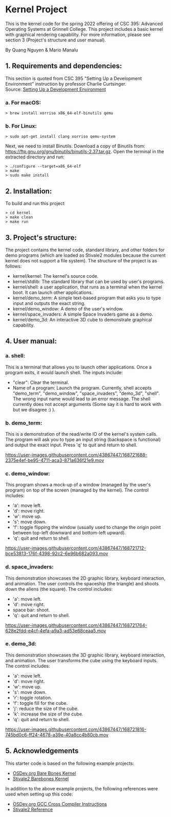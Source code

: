 # Kernel Project
This is the kernel code for the spring 2022 offering of CSC 395: Advanced Operating Systems at Grinnell College. This project includes a basic kernel with graphical rendering capability. For more information, please see section 3 (Project's structure and user manual).  

By Quang Nguyen & Mario Manalu  

## 1. Requirements and dependencies:
This section is quoted from CSC 395 "Setting Up a Development Environment" instruction by professor Charlie Curtsinger.  
Source: [Setting Up a Development Environment](https://curtsinger.cs.grinnell.edu/teaching/2022S/CSC395/activities/setup.html)  

### a. For macOS:
```
> brew install xorriso x86_64-elf-binutils qemu
```

### b. For Linux:
```
> sudo apt-get install clang xorriso qemu-system
```
Next, we need to install Binutils. Download a copy of Binutils from: https://ftp.gnu.org/gnu/binutils/binutils-2.37.tar.gz. Open the terminal in the extracted directory and run:
```
> ./configure --target=x86_64-elf
> make
> sudo make install
```


## 2. Installation:
To build and run this project
```
> cd kernel 
> make clean
> make run 
```


## 3. Project's structure:
The project contains the kernel code, standard library, and other folders for demo programs (which are loaded as Stivale2 modules because the current kernel does not support a file system). The structure of the project is as follows:
- kernel/kernel: The kernel's source code. 
- kernel/stdlib: The standard library that can be used by user's programs. 
- kernel/shell: a user application, that runs as a terminal when the kernel boot. It can launch other applications.
- kernel/demo_term: A simple text-based program that asks you to type input and outputs the exact string.
- kernel/demo_window: A demo of the user's window.
- kernel/space_invaders: A simple Space Invaders game as a demo. 
- kernel/demo_3d: An interactive 3D cube to demonstrate graphical capability.


## 4. User manual:
### a. shell:
This is a terminal that allows you to launch other applications. Once a program exits, it would launch shell. The inputs include:
- "clear": Clear the terminal.
- Name of a program: Launch the program. Currently, shell accepts "demo_term", "demo_window", "space_invaders", "demo_3d", "shell". The wrong input name would lead to an error message. The shell currently does not accept arguments (Some say it is hard to work with but we disagree :) ).

### b. demo_term:

This is a demonstration of the read/write IO of the kernel's system calls. The program will ask you to type an input string (backspace is functional) and output the exact input. Press 'q' to quit and return to shell.

https://user-images.githubusercontent.com/43867447/168721688-2375e4ef-be95-4711-aca3-871a636f21e9.mov


### c. demo_window:
This program shows a mock-up of a window (managed by the user's program) on top of the screen (managed by the kernel). The control includes:
- 'a': move left.
- 'd': move right.
- 'w': move up.
- 's': move down.
- 'f': toggle flipping the window (usually used to change the origin point between top-left downward and bottom-left upward).
- 'q': quit and return to shell.

https://user-images.githubusercontent.com/43867447/168721712-bce53813-176f-4398-92c2-6e96b682a093.mov


### d. space_invaders:
This demonstration showcases the 2D graphic library, keyboard interaction, and animation. The user controls the spaceship (the triangle) and shoots down the aliens (the square). The control includes:
- 'a': move left.
- 'd': move right.
- space bar: shoot.
- 'q': quit and return to shell.

https://user-images.githubusercontent.com/43867447/168721764-628e2fdd-e4cf-4efa-a9a3-ad53e68ceaa5.mov


### e. demo_3d:
This demonstration showcases the 3D graphic library, keyboard interaction, and animation. The user transforms the cube using the keyboard inputs. The control includes:
- 'a': move left.
- 'd': move right.
- 'w': move up.
- 's': move down.
- 'r': toggle rotation.
- 'f': toggle fill for the cube.
- 'j': reduce the size of the cube.
- 'k': increase the size of the cube.
- 'q': quit and return to shell.

https://user-images.githubusercontent.com/43867447/168721816-745bd0c6-ff24-4678-a39e-40a8cc4b80cb.mov


## 5. Acknowledgements
This starter code is based on the following example projects:
- [OSDev.org Bare Bones Kernel](https://wiki.osdev.org/Bare_bones)
- [Stivale2 Barebones Kernel](https://github.com/stivale/stivale2-barebones)

In addition to the above example projects, the following references were used when setting up this code:
- [OSDev.org GCC Cross Compiler Instructions](https://wiki.osdev.org/GCC_Cross-Compiler)
- [Stivale2 Reference](https://github.com/stivale/stivale/blob/master/STIVALE2.md)
